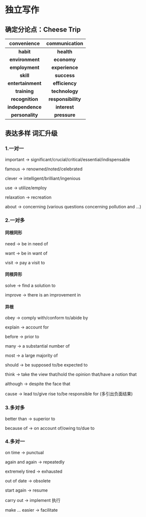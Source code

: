 # 独立写作

## 确定分论点：Cheese Trip

|    convenience    |   communication    |
| :---------------: | :----------------: |
|     **habit**     |     **health**     |
|  **environment**  |    **economy**     |
|  **employment**   |   **experience**   |
|     **skill**     |    **success**     |
| **entertainment** |   **efficiency**   |
|   **training**    |   **technology**   |
|  **recognition**  | **responsibility** |
| **independence**  |    **interest**    |
|  **personality**  |    **pressure**    |

## 表达多样 词汇升级

### 1.一对一

important -> significant/crucial/critical/essential/indispensable

famous -> renowned/noted/celebrated

clever -> intelligent/brilliant/ingenious

use -> utilize/employ

relaxation -> recreation

about -> concerning (various questions concerning pollution and ...)

### 2.一对多

#### 同根同形

need -> be in need of

want -> be in want of

visit -> pay a visit to

#### 同根异形

solve -> find a solution to

improve -> there is an improvement in

#### 异根

obey -> comply with/conform to/abide by

explain -> account for

before -> prior to

many -> a substantial number of

most -> a large majority of

should -> be supposed to/be expected to

think -> take the view that/hold the opinion that/have a notion that

although -> despite the face that

cause -> lead to/give rise to/be responsible for (多引出负面结果)

### 3.多对多

better than -> superior to

because of -> on account of/owing to/due to

### 4.多对一

on time ->  punctual

again and again -> repeatedly

extremely tired -> exhausted

out of date -> obsolete

start again -> resume

carry out -> implement 执行

make ... easier -> facilitate


